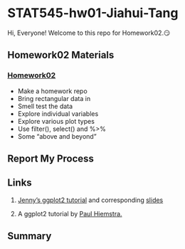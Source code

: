 
# STAT545-hw01-Jiahui-Tang

Hi, Everyone! Welcome to this repo for Homework02.:smirk:

## Homework02 Materials

### [Homework02](https://stat545.com/hw02_explore-gapminder-dplyr.html)

- Make a homework repo
- Bring rectangular data in
- Smell test the data
- Explore individual variables
- Explore various plot types
- Use filter(), select() and %>%
- Some “above and beyond”

## Report My Process

## Links

1. [Jenny’s ggplot2 tutorial](https://github.com/jennybc/ggplot2-tutorial/blob/master/gapminder-ggplot2-scatterplot.md) and corresponding [slides](https://speakerdeck.com/jennybc/ggplot2-tutorial)

2. A ggplot2 tutorial by [Paul Hiemstra.](http://stcorp.nl/R_course/tutorial_ggplot2.html)

## Summary
